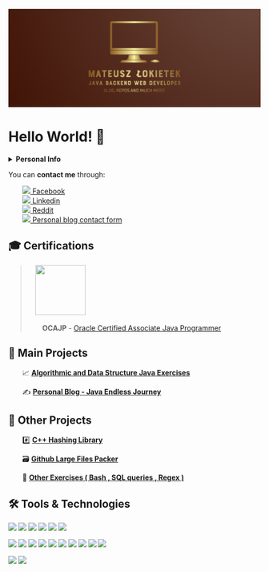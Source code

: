 ![alt text](https://github.com/matthew01lokiet/matthew01lokiet/blob/main/my_person_logo.png?raw=true "Header")
# Hello World! 👋

<details>
 <summary><b>Personal Info</b></summary>
 <hr>
&emsp;My name is Mateusz Łokietek, and I'm a 20 years old, ambitious and hard-working <b>java backend web developer</b>. <br/>
&emsp;The goal I've chosen to pursue is to find my first job and <b>provide significant value</b> to the potential employer. <br/>
&emsp;I'm ready to take up a <b>low-paid, full-time job in order to present my technical skills</b> and gain valuable experience. <br/><br/>
&emsp;Currently living in Szczecin, Poland. <br/>
&emsp;In a meantime, following news from the web-application security world and learning about various exploitation technics. <br/>
 <hr>
</details>

You can **contact me** through:

&emsp;&emsp;<a href="https://www.facebook.com/profile.php?id=100040683093299"><img src="https://img.shields.io/badge/-informational?style=flat&logo=facebook&logoColor=white"> Facebook</a> 
<br> &emsp;&emsp;<a href="https://www.linkedin.com/in/mateusz-łokietek-400a9a203"><img src="https://img.shields.io/badge/-informational?style=flat&logo=linkedin"> Linkedin</a> 
<br> &emsp;&emsp;<a href="https://www.reddit.com/user/mateoeo_01"><img src="https://img.shields.io/badge/-informational?style=flat&logo=reddit&logoColor=white"> Reddit</a>
<br> &emsp;&emsp;<a href="https://www.javaendlessjourney.com/contact.html"><img src="https://img.shields.io/badge/-informational?style=flat&logo=blogger&logoColor=white"> Personal blog contact form</a>

## 🎓 Certifications


>&emsp;<img src="https://images.youracclaim.com/size/680x680/images/a9848abf-f8bd-474d-a9b4-6086da11a916/Oracle_Associates_Badge__1_.png" width="100em"   height="100em"  />
>
>&emsp;&emsp;**OCAJP** - [Oracle Certified Associate Java Programmer](https://www.youracclaim.com/badges/68cbdccf-1c30-4a75-8b11-1250fcebd35a/public_url)



## 🥇 Main Projects

 &emsp;&emsp;📈 <b><a href="https://github.com/matthew01lokiet/Algorithmic-exercises">Algorithmic and Data Structure Java Exercises</a></b>

 &emsp;&emsp;✍ <b><a href="https://www.javaendlessjourney.com/">Personal Blog - Java Endless Journey</a></b>

## 🥈 Other Projects

 &emsp;&emsp;#️⃣ <b><a href="https://github.com/matthew01lokiet/Hashing-library">C++ Hashing Library</a></b>

 &emsp;&emsp;🗃️ <b><a href="https://github.com/matthew01lokiet/Github-large-files-packer">Github Large Files Packer</a></b>
 
 &emsp;&emsp;🧮 <b><a href="https://github.com/matthew01lokiet/Other-exercises">Other Exercises ( Bash , SQL queries , Regex )</a></b>

## 🛠️ Tools & Technologies
![](https://img.shields.io/badge/OS-Ubuntu-informational?style=flat&logo=linux&logoColor=white&color=DAA520)
![](https://img.shields.io/badge/Shell-Bash-informational?style=flat&logo=gnu-bash&logoColor=white&color=DAA520)
![](https://img.shields.io/badge/Version_Control-Git-informational?style=flat&logo=git&logoColor=white&color=DAA520)
![](https://img.shields.io/badge/Database-PostgreSQL-informational?style=flat&logo=postgresql&logoColor=white&color=DAA520)
![](https://img.shields.io/badge/Project_Dependencies_Management-Maven-informational?style=flat&logo=apache-maven&logoColor=white&color=DAA520)
![](https://img.shields.io/badge/IDE-IntelliJ_IDEA-informational?style=flat&logo=intellij-idea&logoColor=white&color=DAA520)

![](https://img.shields.io/badge/Code-Java_8-informational?style=flat&logo=java&logoColor=white&color=DAA520)
![](https://img.shields.io/badge/Unit_Testing-JUnit_5-informational?style=flat&logo=dev.to&logoColor=white&color=DAA520)
![](https://img.shields.io/badge/Unit_Testing-Mockito-informational?style=flat&logo=dev.to&logoColor=white&color=DAA520)
![](https://img.shields.io/badge/Framework-Hibernate-informational?style=flat&logo=java&logoColor=white&color=DAA520)
![](https://img.shields.io/badge/Framework-Spring_Core-informational?style=flat&logo=java&logoColor=white&color=DAA520)
![](https://img.shields.io/badge/Framework-Spring_Boot-informational?style=flat&logo=java&logoColor=white&color=DAA520)
![](https://img.shields.io/badge/Framework-Spring_Web_(REST)-informational?style=flat&logo=java&logoColor=white&color=DAA520)
![](https://img.shields.io/badge/Framework-Spring_Security-informational?style=flat&logo=java&logoColor=white&color=DAA520)
![](https://img.shields.io/badge/Framework-Spring_AOP-informational?style=flat&logo=java&logoColor=white&color=DAA520)
![](https://img.shields.io/badge/Framework-Spring_Data_JPA-informational?style=flat&logo=java&logoColor=white&color=DAA520)

![](https://img.shields.io/badge/Frontend-HTML_5-informational?style=flat&logo=html5&logoColor=white&color=DAA520)
![](https://img.shields.io/badge/Frontend-CSS_3-informational?style=flat&logo=css3&logoColor=white&color=DAA520)

